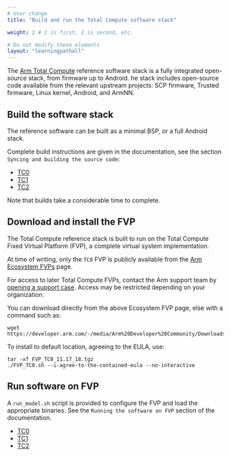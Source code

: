 ```yaml
---
# User change
title: "Build and run the Total Compute software stack"

weight: 2 # 1 is first, 2 is second, etc.

# Do not modify these elements
layout: "learningpathall"
---
```

The [Arm Total Compute](https://developer.arm.com/Tools%20and%20Software/Total%20Compute) reference software stack is a fully integrated open-source stack, from firmware up to Android. he stack includes open-source code available from the relevant upstream projects: SCP firmware, Trusted firmware, Linux kernel, Android, and ArmNN.

## Build the software stack

The reference software can be built as a minimal BSP, or a full Android stack.

Complete build instructions are given in the documentation, see the section `Syncing and building the source code`:
- [TC0](https://gitlab.arm.com/arm-reference-solutions/arm-reference-solutions-docs/-/blob/master/docs/totalcompute/tc0/user-guide.rst)
- [TC1](https://gitlab.arm.com/arm-reference-solutions/arm-reference-solutions-docs/-/blob/master/docs/totalcompute/tc1/user-guide.rst)
- [TC2](https://gitlab.arm.com/arm-reference-solutions/arm-reference-solutions-docs/-/blob/master/docs/totalcompute/tc2/user-guide.rst)

Note that builds take a considerable time to complete.

## Download and install the FVP

The Total Compute reference stack is built to run on the Total Compute Fixed Virtual Platform (FVP), a complete virtual system implementation.

At time of writing, only the `TC0` FVP is publicly available from the [Arm Ecosystem FVPs](https://developer.arm.com/downloads/-/arm-ecosystem-fvps) page.

For access to later Total Compute FVPs, contact the Arm support team by [opening a support case](https://support.developer.arm.com/my-cases/open-case/). Access may be restricted depending on your organization.

You can download directly from the above Ecosystem FVP page, else with a command such as:
```console
wget https://developer.arm.com/-/media/Arm%20Developer%20Community/Downloads/OSS/FVP/TotalCompute/Total%20Compute%20Update%202022/FVP_TC0_11.17_18.tgz
```
To install to default location, agreeing to the EULA, use:
```console
tar -xf FVP_TC0_11.17_18.tgz
./FVP_TC0.sh --i-agree-to-the-contained-eula --no-interactive
```
## Run software on FVP

A `run_model.sh` script is provided to configure the FVP and load the appropriate binaries. See the `Running the software on FVP` section of the documentation.
- [TC0](https://gitlab.arm.com/arm-reference-solutions/arm-reference-solutions-docs/-/blob/master/docs/totalcompute/tc0/user-guide.rst)
- [TC1](https://gitlab.arm.com/arm-reference-solutions/arm-reference-solutions-docs/-/blob/master/docs/totalcompute/tc1/user-guide.rst)
- [TC2](https://gitlab.arm.com/arm-reference-solutions/arm-reference-solutions-docs/-/blob/master/docs/totalcompute/tc2/user-guide.rst)

